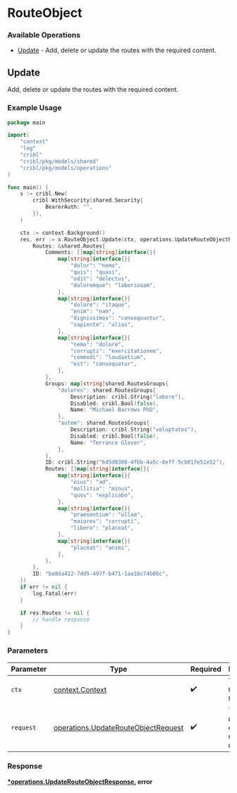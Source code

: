 # RouteObject

### Available Operations

* [Update](#update) - Add, delete or update the routes with the required content.

## Update

Add, delete or update the routes with the required content.

### Example Usage

```go
package main

import(
	"context"
	"log"
	"cribl"
	"cribl/pkg/models/shared"
	"cribl/pkg/models/operations"
)

func main() {
    s := cribl.New(
        cribl.WithSecurity(shared.Security{
            BearerAuth: "",
        }),
    )

    ctx := context.Background()
    res, err := s.RouteObject.Update(ctx, operations.UpdateRouteObjectRequest{
        Routes: &shared.Routes{
            Comments: []map[string]interface{}{
                map[string]interface{}{
                    "dolor": "nemo",
                    "quis": "quasi",
                    "odit": "delectus",
                    "doloremque": "laboriosam",
                },
                map[string]interface{}{
                    "dolore": "itaque",
                    "enim": "nam",
                    "dignissimos": "consequuntur",
                    "sapiente": "alias",
                },
                map[string]interface{}{
                    "nemo": "dolore",
                    "corrupti": "exercitationem",
                    "commodi": "laudantium",
                    "est": "consequatur",
                },
            },
            Groups: map[string]shared.RoutesGroups{
                "dolores": shared.RoutesGroups{
                    Description: cribl.String("labore"),
                    Disabled: cribl.Bool(false),
                    Name: "Michael Barrows PhD",
                },
                "autem": shared.RoutesGroups{
                    Description: cribl.String("voluptates"),
                    Disabled: cribl.Bool(false),
                    Name: "Terrance Glover",
                },
            },
            ID: cribl.String("645d0308-4fbb-4a5c-8eff-5cb01fe51e52"),
            Routes: []map[string]interface{}{
                map[string]interface{}{
                    "eius": "ad",
                    "mollitia": "minus",
                    "quos": "explicabo",
                },
                map[string]interface{}{
                    "praesentium": "ullam",
                    "maiores": "corrupti",
                    "libero": "placeat",
                },
                map[string]interface{}{
                    "placeat": "animi",
                },
            },
        },
        ID: "ba8da412-7dd5-497f-b471-1aa1bc74b86c",
    })
    if err != nil {
        log.Fatal(err)
    }

    if res.Routes != nil {
        // handle response
    }
}
```

### Parameters

| Parameter                                                                                  | Type                                                                                       | Required                                                                                   | Description                                                                                |
| ------------------------------------------------------------------------------------------ | ------------------------------------------------------------------------------------------ | ------------------------------------------------------------------------------------------ | ------------------------------------------------------------------------------------------ |
| `ctx`                                                                                      | [context.Context](https://pkg.go.dev/context#Context)                                      | :heavy_check_mark:                                                                         | The context to use for the request.                                                        |
| `request`                                                                                  | [operations.UpdateRouteObjectRequest](../../models/operations/updaterouteobjectrequest.md) | :heavy_check_mark:                                                                         | The request object to use for the request.                                                 |


### Response

**[*operations.UpdateRouteObjectResponse](../../models/operations/updaterouteobjectresponse.md), error**

